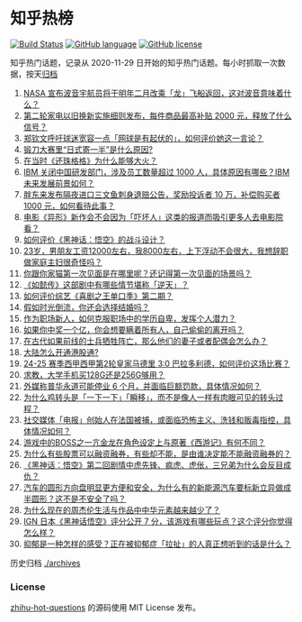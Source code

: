 # 知乎热榜
[![Build Status](https://github.com/ToWeLong/zhihu-hot-questions/workflows/CI/badge.svg)](https://github.com/ToWeLong/zhihu-hot-questions/actions)
[![GitHub language](https://img.shields.io/badge/language-golang-orange.svg)](https://golang.org/)
[![GitHub license](https://img.shields.io/github/license/ToWeLong/zhihu-hot-questions)](https://github.com/ToWeLong/zhihu-hot-questions/blob/main/LICENSE)

知乎热门话题，记录从 2020-11-29 日开始的知乎热门话题。每小时抓取一次数据，按天[归档](./archives)

<!-- BEGIN -->

1. [NASA 宣布波音宇航员将于明年二月改乘「龙」飞船返回，这对波音意味着什么？](https://www.zhihu.com/question/665211682)
1. [第二轮家电以旧换新实施细则发布，每件商品最高补贴 2000 元，释放了什么信号？](https://www.zhihu.com/question/665262687)
1. [郑钦文呼吁球迷宽容一点「网球是有起伏的」，如何评价她这一言论？](https://www.zhihu.com/question/665194904)
1. [锻刀大赛里“日式寄一半”是什么原因?](https://www.zhihu.com/question/664738545)
1. [在当时《还珠格格》为什么能够大火？](https://www.zhihu.com/question/267484971)
1. [IBM 关闭中国研发部门，涉及员工数量超过 1000 人，具体原因有哪些？IBM 未来发展前景如何？](https://www.zhihu.com/question/665194999)
1. [胖东来发布隔夜进口三文鱼刺身退赔公告，奖励投诉者 10 万，补偿购买者 1000 元，如何看待此事？](https://www.zhihu.com/question/665235028)
1. [电影《异形》新作会不会因为「吓坏人」这类的报道而吸引更多人去电影院看？](https://www.zhihu.com/question/664943483)
1. [如何评价《黑神话：悟空》的战斗设计？](https://www.zhihu.com/question/664774003)
1. [23岁，男朋友工资12000左右，我8000左右，上下浮动不会很大，我想辞职做家庭主妇很奇怪吗？](https://www.zhihu.com/question/664983000)
1. [你跟你家猫第一次见面是在哪里呢？还记得第一次见面的场景吗？](https://www.zhihu.com/question/664706156)
1. [《如懿传》这部剧中有哪些情节堪称「逆天」？](https://www.zhihu.com/question/664259367)
1. [如何评价综艺《喜剧之王单口季》第二期？](https://www.zhihu.com/question/665061424)
1. [假如时光倒流，你还会选择结婚吗？](https://www.zhihu.com/question/664971044)
1. [作为职场新人，如何克服职场中的学历自卑，发挥个人潜力？](https://www.zhihu.com/question/662639551)
1. [如果你中奖一个亿，你会想要瞒着所有人，自己偷偷的离开吗？](https://www.zhihu.com/question/664483678)
1. [在古代如果前线的士兵牺牲阵亡，那么他们的妻子或者配偶会怎么办？](https://www.zhihu.com/question/647160214)
1. [大陆怎么开通港股通?](https://www.zhihu.com/question/493552852)
1. [24-25 赛季西甲西甲第2轮皇家马德里 3:0 巴拉多利德，如何评价这场比赛？](https://www.zhihu.com/question/665286107)
1. [求教，大学手机买128G还是256G够用？](https://www.zhihu.com/question/662583416)
1. [外媒称普华永道可能停业 6 个月，并面临巨额罚款，具体情况如何？](https://www.zhihu.com/question/665004793)
1. [为什么鸡转头是「一下一下」「瞬移」，而不是像人一样有肉眼可见的转头过程？](https://www.zhihu.com/question/665173840)
1. [社交媒体「电报」创始人在法国被捕，或面临恐怖主义、洗钱和贩毒指控，具体情况如何？](https://www.zhihu.com/question/665239062)
1. [游戏中的BOSS之一亢金龙在角色设定上与原著《西游记》有何不同？](https://www.zhihu.com/question/664774540)
1. [为什么有些股票可以融资融券，有些却不能，是由谁决定能不能融资融券的？](https://www.zhihu.com/question/527144433)
1. [《黑神话：悟空》第二回剧情中虎先锋、疯虎、虎伥，三兄弟为什么会反目成仇？](https://www.zhihu.com/question/665128967)
1. [汽车的圆形方向盘明显更方便和安全，为什么有的新能源汽车要标新立异做成半圆形？这不是不安全了吗？](https://www.zhihu.com/question/665048126)
1. [为什么现在的周杰伦生活与作品中中华元素越来越少了？](https://www.zhihu.com/question/659809473)
1. [IGN 日本《黑神话悟空》评分公开 7 分，该游戏有哪些玩点？这个评分你觉得怎么样？](https://www.zhihu.com/question/665117146)
1. [抑郁是一种怎样的感受？正在被抑郁症「拉扯」的人真正想听到的话是什么？](https://www.zhihu.com/question/664891821)

<!-- END -->

历史归档 [./archives](./archives)


### License
[zhihu-hot-questions](https://github.com/towelong/zhihu-hot-questions) 的源码使用 MIT License 发布。